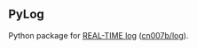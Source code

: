 PyLog
-

Python package for [REAL-TIME log](https://realtimelog.herokuapp.com/) ([cn007b/log](https://github.com/cn007b/log)).
